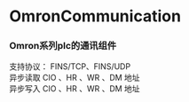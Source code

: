 # OmronCommunication
### Omron系列plc的通讯组件
支持协议： FINS/TCP、FINS/UDP   
异步读取 CIO 、HR 、WR 、DM 地址  
异步写入 CIO 、HR 、WR 、DM 地址